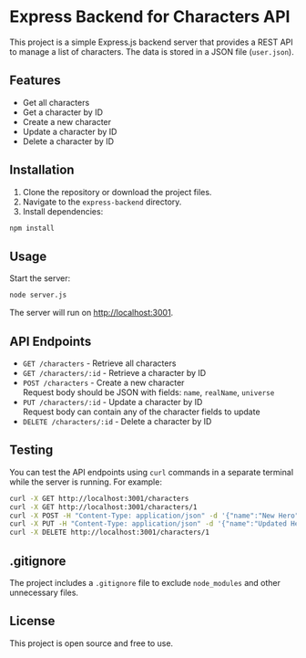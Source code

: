 # Express Backend for Characters API

This project is a simple Express.js backend server that provides a REST API to manage a list of characters. The data is stored in a JSON file (`user.json`).

## Features

- Get all characters
- Get a character by ID
- Create a new character
- Update a character by ID
- Delete a character by ID

## Installation

1. Clone the repository or download the project files.
2. Navigate to the `express-backend` directory.
3. Install dependencies:

```bash
npm install
```

## Usage

Start the server:

```bash
node server.js
```

The server will run on [http://localhost:3001](http://localhost:3001).

## API Endpoints

- `GET /characters` - Retrieve all characters
- `GET /characters/:id` - Retrieve a character by ID
- `POST /characters` - Create a new character  
  Request body should be JSON with fields: `name`, `realName`, `universe`
- `PUT /characters/:id` - Update a character by ID  
  Request body can contain any of the character fields to update
- `DELETE /characters/:id` - Delete a character by ID

## Testing

You can test the API endpoints using `curl` commands in a separate terminal while the server is running. For example:

```bash
curl -X GET http://localhost:3001/characters
curl -X GET http://localhost:3001/characters/1
curl -X POST -H "Content-Type: application/json" -d '{"name":"New Hero","realName":"Real Name","universe":"Earth-616"}' http://localhost:3001/characters
curl -X PUT -H "Content-Type: application/json" -d '{"name":"Updated Hero"}' http://localhost:3001/characters/1
curl -X DELETE http://localhost:3001/characters/1
```

## .gitignore

The project includes a `.gitignore` file to exclude `node_modules` and other unnecessary files.

## License

This project is open source and free to use.
